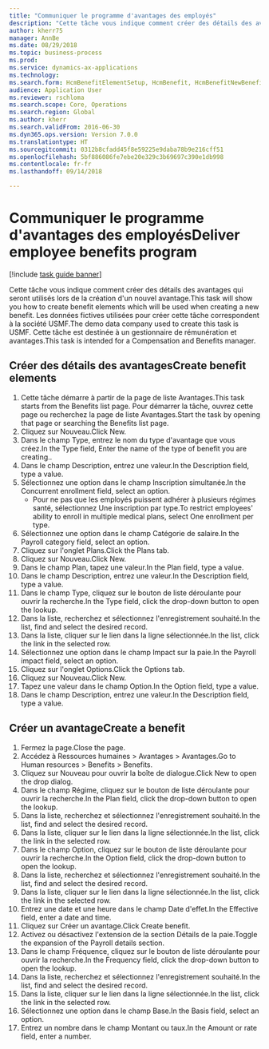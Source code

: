 ```yaml
--- 
title: "Communiquer le programme d'avantages des employés"
description: "Cette tâche vous indique comment créer des détails des avantages qui seront utilisés lors de la création d'un nouvel avantage."
author: kherr75
manager: AnnBe
ms.date: 08/29/2018
ms.topic: business-process
ms.prod: 
ms.service: dynamics-ax-applications
ms.technology: 
ms.search.form: HcmBenefitElementSetup, HcmBenefit, HcmBenefitNewBenefit, HcmBenefitPlanLookup
audience: Application User
ms.reviewer: rschloma
ms.search.scope: Core, Operations
ms.search.region: Global
ms.author: kherr
ms.search.validFrom: 2016-06-30
ms.dyn365.ops.version: Version 7.0.0
ms.translationtype: HT
ms.sourcegitcommit: 0312b8cfadd45f8e59225e9daba78b9e216cff51
ms.openlocfilehash: 5bf886086fe7ebe20e329c3b69697c390e1db998
ms.contentlocale: fr-fr
ms.lasthandoff: 09/14/2018

---
```

# <a name="deliver-employee-benefits-program"></a><span data-ttu-id="edbdf-103">Communiquer le programme d'avantages des employés</span><span class="sxs-lookup"><span data-stu-id="edbdf-103">Deliver employee benefits program</span></span>

[!include [task guide banner](../../includes/task-guide-banner.md)]

<span data-ttu-id="edbdf-104">Cette tâche vous indique comment créer des détails des avantages qui seront utilisés lors de la création d'un nouvel avantage.</span><span class="sxs-lookup"><span data-stu-id="edbdf-104">This task will show you how to create benefit elements which will be used when creating a new benefit.</span></span> <span data-ttu-id="edbdf-105">Les données fictives utilisées pour créer cette tâche correspondent à la société USMF.</span><span class="sxs-lookup"><span data-stu-id="edbdf-105">The demo data company used to create this task is USMF.</span></span> <span data-ttu-id="edbdf-106">Cette tâche est destinée à un gestionnaire de rémunération et avantages.</span><span class="sxs-lookup"><span data-stu-id="edbdf-106">This task is intended for a Compensation and Benefits manager.</span></span>


## <a name="create-benefit-elements"></a><span data-ttu-id="edbdf-107">Créer des détails des avantages</span><span class="sxs-lookup"><span data-stu-id="edbdf-107">Create benefit elements</span></span>
1. <span data-ttu-id="edbdf-108">Cette tâche démarre à partir de la page de liste Avantages.</span><span class="sxs-lookup"><span data-stu-id="edbdf-108">This task starts from the Benefits list page.</span></span> <span data-ttu-id="edbdf-109">Pour démarrer la tâche, ouvrez cette page ou recherchez la page de liste Avantages.</span><span class="sxs-lookup"><span data-stu-id="edbdf-109">Start the task by opening that page or searching the Benefits list page.</span></span>
2. <span data-ttu-id="edbdf-110">Cliquez sur Nouveau.</span><span class="sxs-lookup"><span data-stu-id="edbdf-110">Click New.</span></span>
3. <span data-ttu-id="edbdf-111">Dans le champ Type, entrez le nom du type d'avantage que vous créez.</span><span class="sxs-lookup"><span data-stu-id="edbdf-111">In the Type field, Enter the name of the type of benefit you are creating..</span></span>
4. <span data-ttu-id="edbdf-112">Dans le champ Description, entrez une valeur.</span><span class="sxs-lookup"><span data-stu-id="edbdf-112">In the Description field, type a value.</span></span>
5. <span data-ttu-id="edbdf-113">Sélectionnez une option dans le champ Inscription simultanée.</span><span class="sxs-lookup"><span data-stu-id="edbdf-113">In the Concurrent enrollment field, select an option.</span></span>
    * <span data-ttu-id="edbdf-114">Pour ne pas que les employés puissent adhérer à plusieurs régimes santé, sélectionnez Une inscription par type.</span><span class="sxs-lookup"><span data-stu-id="edbdf-114">To restrict employees' ability to enroll in multiple medical plans, select One enrollment per type.</span></span>  
6. <span data-ttu-id="edbdf-115">Sélectionnez une option dans le champ Catégorie de salaire.</span><span class="sxs-lookup"><span data-stu-id="edbdf-115">In the Payroll category field, select an option.</span></span>
7. <span data-ttu-id="edbdf-116">Cliquez sur l'onglet Plans.</span><span class="sxs-lookup"><span data-stu-id="edbdf-116">Click the Plans tab.</span></span>
8. <span data-ttu-id="edbdf-117">Cliquez sur Nouveau.</span><span class="sxs-lookup"><span data-stu-id="edbdf-117">Click New.</span></span>
9. <span data-ttu-id="edbdf-118">Dans le champ Plan, tapez une valeur.</span><span class="sxs-lookup"><span data-stu-id="edbdf-118">In the Plan field, type a value.</span></span>
10. <span data-ttu-id="edbdf-119">Dans le champ Description, entrez une valeur.</span><span class="sxs-lookup"><span data-stu-id="edbdf-119">In the Description field, type a value.</span></span>
11. <span data-ttu-id="edbdf-120">Dans le champ Type, cliquez sur le bouton de liste déroulante pour ouvrir la recherche.</span><span class="sxs-lookup"><span data-stu-id="edbdf-120">In the Type field, click the drop-down button to open the lookup.</span></span>
12. <span data-ttu-id="edbdf-121">Dans la liste, recherchez et sélectionnez l'enregistrement souhaité.</span><span class="sxs-lookup"><span data-stu-id="edbdf-121">In the list, find and select the desired record.</span></span>
13. <span data-ttu-id="edbdf-122">Dans la liste, cliquer sur le lien dans la ligne sélectionnée.</span><span class="sxs-lookup"><span data-stu-id="edbdf-122">In the list, click the link in the selected row.</span></span>
14. <span data-ttu-id="edbdf-123">Sélectionnez une option dans le champ Impact sur la paie.</span><span class="sxs-lookup"><span data-stu-id="edbdf-123">In the Payroll impact field, select an option.</span></span>
15. <span data-ttu-id="edbdf-124">Cliquez sur l'onglet Options.</span><span class="sxs-lookup"><span data-stu-id="edbdf-124">Click the Options tab.</span></span>
16. <span data-ttu-id="edbdf-125">Cliquez sur Nouveau.</span><span class="sxs-lookup"><span data-stu-id="edbdf-125">Click New.</span></span>
17. <span data-ttu-id="edbdf-126">Tapez une valeur dans le champ Option.</span><span class="sxs-lookup"><span data-stu-id="edbdf-126">In the Option field, type a value.</span></span>
18. <span data-ttu-id="edbdf-127">Dans le champ Description, entrez une valeur.</span><span class="sxs-lookup"><span data-stu-id="edbdf-127">In the Description field, type a value.</span></span>

## <a name="create-a-benefit"></a><span data-ttu-id="edbdf-128">Créer un avantage</span><span class="sxs-lookup"><span data-stu-id="edbdf-128">Create a benefit</span></span>
1. <span data-ttu-id="edbdf-129">Fermez la page.</span><span class="sxs-lookup"><span data-stu-id="edbdf-129">Close the page.</span></span>
2. <span data-ttu-id="edbdf-130">Accédez à Ressources humaines > Avantages > Avantages.</span><span class="sxs-lookup"><span data-stu-id="edbdf-130">Go to Human resources > Benefits > Benefits.</span></span>
3. <span data-ttu-id="edbdf-131">Cliquez sur Nouveau pour ouvrir la boîte de dialogue.</span><span class="sxs-lookup"><span data-stu-id="edbdf-131">Click New to open the drop dialog.</span></span>
4. <span data-ttu-id="edbdf-132">Dans le champ Régime, cliquez sur le bouton de liste déroulante pour ouvrir la recherche.</span><span class="sxs-lookup"><span data-stu-id="edbdf-132">In the Plan field, click the drop-down button to open the lookup.</span></span>
5. <span data-ttu-id="edbdf-133">Dans la liste, recherchez et sélectionnez l'enregistrement souhaité.</span><span class="sxs-lookup"><span data-stu-id="edbdf-133">In the list, find and select the desired record.</span></span>
6. <span data-ttu-id="edbdf-134">Dans la liste, cliquer sur le lien dans la ligne sélectionnée.</span><span class="sxs-lookup"><span data-stu-id="edbdf-134">In the list, click the link in the selected row.</span></span>
7. <span data-ttu-id="edbdf-135">Dans le champ Option, cliquez sur le bouton de liste déroulante pour ouvrir la recherche.</span><span class="sxs-lookup"><span data-stu-id="edbdf-135">In the Option field, click the drop-down button to open the lookup.</span></span>
8. <span data-ttu-id="edbdf-136">Dans la liste, recherchez et sélectionnez l'enregistrement souhaité.</span><span class="sxs-lookup"><span data-stu-id="edbdf-136">In the list, find and select the desired record.</span></span>
9. <span data-ttu-id="edbdf-137">Dans la liste, cliquer sur le lien dans la ligne sélectionnée.</span><span class="sxs-lookup"><span data-stu-id="edbdf-137">In the list, click the link in the selected row.</span></span>
10. <span data-ttu-id="edbdf-138">Entrez une date et une heure dans le champ Date d'effet.</span><span class="sxs-lookup"><span data-stu-id="edbdf-138">In the Effective field, enter a date and time.</span></span>
11. <span data-ttu-id="edbdf-139">Cliquez sur Créer un avantage.</span><span class="sxs-lookup"><span data-stu-id="edbdf-139">Click Create benefit.</span></span>
12. <span data-ttu-id="edbdf-140">Activez ou désactivez l'extension de la section Détails de la paie.</span><span class="sxs-lookup"><span data-stu-id="edbdf-140">Toggle the expansion of the Payroll details section.</span></span>
13. <span data-ttu-id="edbdf-141">Dans le champ Fréquence, cliquez sur le bouton de liste déroulante pour ouvrir la recherche.</span><span class="sxs-lookup"><span data-stu-id="edbdf-141">In the Frequency field, click the drop-down button to open the lookup.</span></span>
14. <span data-ttu-id="edbdf-142">Dans la liste, recherchez et sélectionnez l'enregistrement souhaité.</span><span class="sxs-lookup"><span data-stu-id="edbdf-142">In the list, find and select the desired record.</span></span>
15. <span data-ttu-id="edbdf-143">Dans la liste, cliquer sur le lien dans la ligne sélectionnée.</span><span class="sxs-lookup"><span data-stu-id="edbdf-143">In the list, click the link in the selected row.</span></span>
16. <span data-ttu-id="edbdf-144">Sélectionnez une option dans le champ Base.</span><span class="sxs-lookup"><span data-stu-id="edbdf-144">In the Basis field, select an option.</span></span>
17. <span data-ttu-id="edbdf-145">Entrez un nombre dans le champ Montant ou taux.</span><span class="sxs-lookup"><span data-stu-id="edbdf-145">In the Amount or rate field, enter a number.</span></span>


